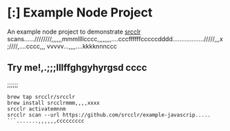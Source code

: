 # [:] Example Node Project

An example node project to demonstrate [srcclr](https://www.srcclr.com) scans......////////,,,,,,mmmllllcccc,,,,,,,,....cccffffffcccccdddd................../////,,,x;////,....cccc,,,
vvvvv...,,,,....kkkknnnccc
## Try me!,.;;;lllffghgyhyrgsd  cccc
;;;;;;
```wwwww...........dddd
brew tap srcclr/srcclr
brew install srcclrmmm,,,,xxxx
srcclr activatemnnm
srcclr scan --url https://github.com/srcclr/example-javascrip.....
```.......,,,,,,ccccccccc
